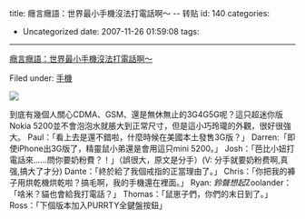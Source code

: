 title: 癮言癮語：世界最小手機沒法打電話啊～ --  转贴
id: 140
categories:
  - Uncategorized
date: 2007-11-26 01:59:08
tags:
---

<div id="msgcns!9697D6160EFEBC17!1555" class="bvMsg">

[](#GreatNewsTag_ToggleRead_89771)[癮言癮語：世界最小手機沒法打電話啊～](http://chinese.engadget.com/2007/11/24/caption-contest-worlds-cutest-phone-cant-place-a-call/) <p>Filed under: [手機](http://chinese.engadget.com/category/mobilephones/) <p>[![](http://www.engadget.com/media/2007/11/nokia-2600-mini.jpg)](http://justamp.blogspot.com/2007/10/worlds-smallest-nokia-5200.html) <p>到底有幾個人關心CDMA、GSM、還是無休無止的3G4G5G呢？這只超迷你版Nokia 5200並不會泡泡水就脹大到正常尺寸，但是這小巧玲瓏的外觀，很好很強大。
Paul：「看上去是還不錯啦，什麼時候在美國本土發售3G版？」
Darren:「即使iPhone出3G版了，精靈鼠小弟還是會用這只mini 5200。」
Josh：「芭比小妞打電話來......問你要奶粉費？！」（誤很大，原文是分手）(V: 分手就要奶粉费啊,真强,搞大了才分)
Dante：「終於給了我個戒指的正當理由了。」
Chris：「你把我的褲子用烘乾機烘乾啦？搞毛啊，我的手機還在裡面。」
Ryan: *鈴聲想起*Zoolander：「啥米？貓也會給我打電話？」
Thomas：「鼠崽子們，你們的末日到了。」
Ross：「下個版本加入PURRTY全鍵盤按鈕」
</div>